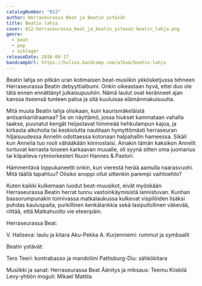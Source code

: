 ```yaml
---
catalogNumber: "012"
author: Herraseurassa Beat ja Beatin ystävät
title: Beatin lahja
cover: 012-herraseurassa_beat_ja_beatin_ystavat-beatin_lahja.png
genre:
  - beat
  - pop
  - schlager
releaseDate: 2016-06-17
bandcampUrl: https://hulina.bandcamp.com/album/beatin-lahja
---
```

Beatin lahja on pitkän uran kotimaisen beat-musiikin ykkösketjussa tehneen Herraseurassa Beatin debyyttialbumi. Onkin oikeastaan hyvä, ettei duo ole tätä ennen ennättänyt julkaisupuuhiin. Nämä laulut ovat keränneet ajan kanssa itseensä tunteen paloa ja sitä kuuluisaa elämänmakuisuutta.

Mitä muuta Beatin lahja olisikaan, kuin kaurismäkeläistä antisankaridraamaa? Se on näyttämö, jossa hiukset kammataan vahalla taakse, puunatut kengät heijastavat himmeää hehkulampun kajoa, ja kirkasta alkoholia tai keskiolutta nautitaan hymyttömästi herraseuran hiljaisuudessa Annelin odottaessa kotonaan halpahallin hameessa. Sikäli kun Annelia tuo rooli vähääkään kiinnostaisi. Ainakin tämän kaksikon Annelit tuntuvat kerrasta toiseen karkaavan muualle, oli syynä sitten oma juomarius tai kilpaileva rytmiorkesteri Nuori Hannes & Pastori. 

Hämmentävä loppukaneetti onkin, kun vierestä herää aamulla naarasvuohi. Mitä täällä tapahtuu? Olisiko anoppi ollut sittenkin parempi vaihtoehto?

Kuten kaikki kulkemaan luodut beat-muusikot, eivät myöskään Herraseurassa Beatin herrat tunnu vastoinkäymisistä lannistuvan. Kunhan bassorumpunakin toimivassa matkalaukussa kulkevat vispilöiden lisäksi puhdas kauluspaita, purkillinen kenkälankkia sekä lasipullollinen väkevää, riittää, että Matkahuolto vie eteenpäin.

Herraseurassa Beat:

V. Haliseva: laulu ja kitara
Aku-Pekka A. Kurjenniemi: rummut ja symbaalit

Beatin ystävät:

Tero Teeri: kontrabasso ja mandoliini
Pattisburg-Diu: sähkökitara

Musiikki ja sanat: Herraseurassa Beat
Äänitys ja miksaus: Teemu Kiiskilä
Levy-yhtiön moguli: Mikael Mattila
